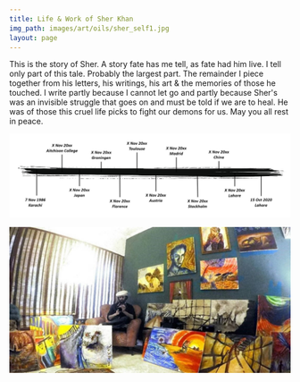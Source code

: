 ```yaml
---
title: Life & Work of Sher Khan
img_path: images/art/oils/sher_self1.jpg
layout: page
---
```


This is the story of Sher. A story fate has me tell, as fate had him live. I tell only part of this tale. Probably the largest part. The remainder I piece together from his letters, his writings, his art & the memories of those he touched. I write partly because I cannot let go and partly because Sher's was an invisible struggle that goes on and must be told if we are to heal. He was of those this cruel life picks to fight our demons for us. May you all rest in peace.

<p></p>

<img src="/images/sher/timeline.jpg" />

<p></p>

<img src="/images/sher/sher_studio2.jpg" />
